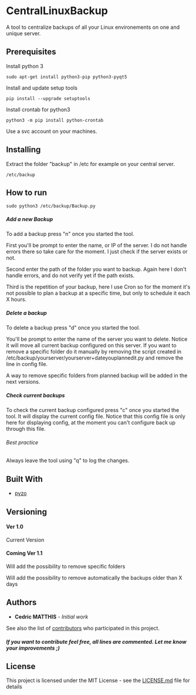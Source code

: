 # CentralLinuxBackup
A tool to centralize backups of all your Linux environements on one and unique server.

## Prerequisites
Install python 3
```
sudo apt-get install python3-pip python3-pyqt5
```
Install and update setup tools
```
pip install --upgrade setuptools
```
Install crontab for python3
```
python3 -m pip install python-crontab
```
Use a svc account on your machines.

## Installing

Extract the folder "backup" in /etc for example on your central server.

```
/etc/backup
```

## How to run

```
sudo python3 /etc/backup/Backup.py
```

##### Add a new Backup

To add a backup press "n" once you started the tool. 

First you'll be prompt to enter the name, or IP of the server. I do not handle errors there so take care for the moment. I just check if the server exists or not.

Second enter the path of the folder you want to backup. Again here I don't handle errors, and do not verify yet if the path exists.

Third is the repetition of your backup, here I use Cron so for the moment it's not possible to plan a backup at a specific time, but only to schedule it each X hours.

##### Delete a backup

To delete a backup press "d" once you started the tool.

You'll be prompt to enter the name of the server you want to delete. Notice it will move all current backup configured on this server. If you want to remove a specific folder do it manually by removing the script created in /etc/backup/yourserver/yourserver+dateyouplannedit.py and remove the line in config file.

A way to remove specific folders from planned backup will be added in the next versions.

##### Check current backups

To check the current backup configured press "c" once you started the tool. It will display the current config file. Notice that this config file is only here for displaying config, at the moment you can't configure back up through this file.

###### Best practice

Always leave the tool using "q" to log the changes.

## Built With

* [pyzo](http://pyzo.org/) 

## Versioning

#### Ver 1.0 

Current Version

#### Coming Ver 1.1 

Will add the possibility to remove specific folders

Will add the possibility to remove automatically the backups older than X days


## Authors

* **Cedric MATTHIS** - *Initial work* 

See also the list of [contributors](https://github.com/Disthene/CentralLinuxBackup/contributors) who participated in this project.

##### If you want to contribute feel free, all lines are commented. Let me know your improvements ;)

## License

This project is licensed under the MIT License - see the [LICENSE.md](LICENSE.md) file for details


